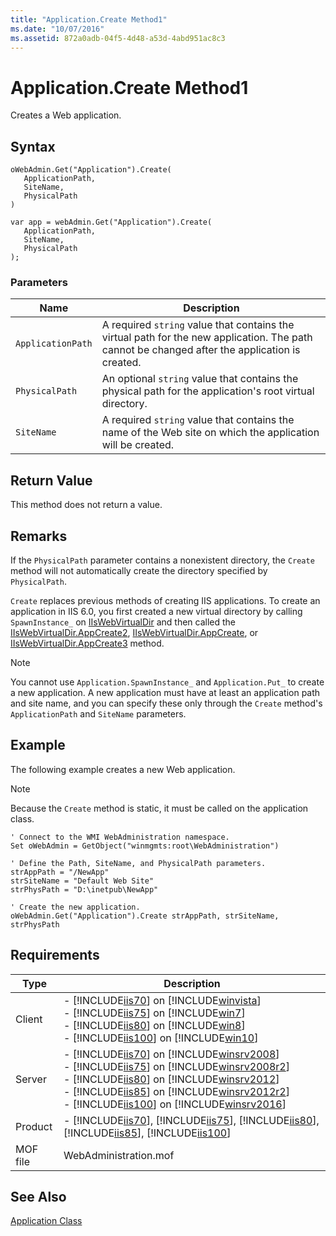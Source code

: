 ```yaml
---
title: "Application.Create Method1"
ms.date: "10/07/2016"
ms.assetid: 872a0adb-04f5-4d48-a53d-4abd951ac8c3
---
```

# Application.Create Method1
Creates a Web application.  
  
## Syntax  
  
```vbs  
oWebAdmin.Get("Application").Create(  
   ApplicationPath,  
   SiteName,  
   PhysicalPath  
)  
```  
  
```jscript#  
var app = webAdmin.Get("Application").Create(  
   ApplicationPath,  
   SiteName,  
   PhysicalPath  
);  
```  
  
### Parameters  
  
|Name|Description|  
|----------|-----------------|  
|`ApplicationPath`|A required `string` value that contains the virtual path for the new application. The path cannot be changed after the application is created.|  
|`PhysicalPath`|An optional `string` value that contains the physical path for the application's root virtual directory.|  
|`SiteName`|A required `string` value that contains the name of the Web site on which the application will be created.|  
  
## Return Value  
 This method does not return a value.  
  
## Remarks  
 If the `PhysicalPath` parameter contains a nonexistent directory, the `Create` method will not automatically create the directory specified by `PhysicalPath`.  
  
 `Create` replaces previous methods of creating IIS applications. To create an application in IIS 6.0, you first created a new virtual directory by calling `SpawnInstance_` on [IIsWebVirtualDir](https://msdn.microsoft.com/58d536c2-28dc-4507-8157-0f3615e463d6) and then called the [IIsWebVirtualDir.AppCreate2](https://msdn.microsoft.com/a149487d-0146-4130-9d8b-2cc7ea1cc280), [IIsWebVirtualDir.AppCreate](https://msdn.microsoft.com/338e574b-6e1f-491b-b9bd-5604e0f4e197), or [IIsWebVirtualDir.AppCreate3](https://msdn.microsoft.com/e7826ec2-eb52-473c-a926-2c8d6cb431ec) method.  
  
> [!NOTE]
>  You cannot use `Application.SpawnInstance_` and `Application.Put_` to create a new application. A new application must have at least an application path and site name, and you can specify these only through the `Create` method's `ApplicationPath` and `SiteName` parameters.  
  
## Example  
 The following example creates a new Web application.  
  
> [!NOTE]
> Because the `Create` method is static, it must be called on the application class.  
  
```  
' Connect to the WMI WebAdministration namespace.  
Set oWebAdmin = GetObject("winmgmts:root\WebAdministration")  
  
' Define the Path, SiteName, and PhysicalPath parameters.  
strAppPath = "/NewApp"  
strSiteName = "Default Web Site"  
strPhysPath = "D:\inetpub\NewApp"  
  
' Create the new application.  
oWebAdmin.Get("Application").Create strAppPath, strSiteName, strPhysPath  
```  
  
## Requirements  
  
|Type|Description|  
|----------|-----------------|  
|Client|-   [!INCLUDE[iis70](../wmi-provider/includes/iis70-md.md)] on [!INCLUDE[winvista](../wmi-provider/includes/winvista-md.md)]<br />-   [!INCLUDE[iis75](../wmi-provider/includes/iis75-md.md)] on [!INCLUDE[win7](../wmi-provider/includes/win7-md.md)]<br />-   [!INCLUDE[iis80](../wmi-provider/includes/iis80-md.md)] on [!INCLUDE[win8](../wmi-provider/includes/win8-md.md)]<br />-   [!INCLUDE[iis100](../wmi-provider/includes/iis100-md.md)] on [!INCLUDE[win10](../wmi-provider/includes/win10-md.md)]|  
|Server|-   [!INCLUDE[iis70](../wmi-provider/includes/iis70-md.md)] on [!INCLUDE[winsrv2008](../wmi-provider/includes/winsrv2008-md.md)]<br />-   [!INCLUDE[iis75](../wmi-provider/includes/iis75-md.md)] on [!INCLUDE[winsrv2008r2](../wmi-provider/includes/winsrv2008r2-md.md)]<br />-   [!INCLUDE[iis80](../wmi-provider/includes/iis80-md.md)] on [!INCLUDE[winsrv2012](../wmi-provider/includes/winsrv2012-md.md)]<br />-   [!INCLUDE[iis85](../wmi-provider/includes/iis85-md.md)] on [!INCLUDE[winsrv2012r2](../wmi-provider/includes/winsrv2012r2-md.md)]<br />-   [!INCLUDE[iis100](../wmi-provider/includes/iis100-md.md)] on [!INCLUDE[winsrv2016](../wmi-provider/includes/winsrv2016-md.md)]|  
|Product|-   [!INCLUDE[iis70](../wmi-provider/includes/iis70-md.md)], [!INCLUDE[iis75](../wmi-provider/includes/iis75-md.md)], [!INCLUDE[iis80](../wmi-provider/includes/iis80-md.md)], [!INCLUDE[iis85](../wmi-provider/includes/iis85-md.md)], [!INCLUDE[iis100](../wmi-provider/includes/iis100-md.md)]|  
|MOF file|WebAdministration.mof|  
  
## See Also  
 [Application Class](../wmi-provider/application-class.md)
